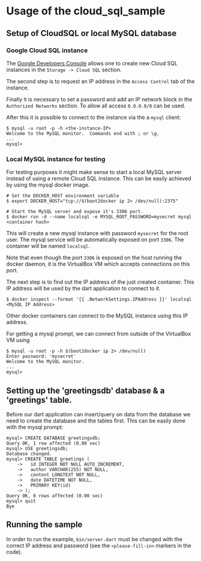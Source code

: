 # Usage of the cloud_sql_sample

## Setup of CloudSQL or local MySQL database

### Google Cloud SQL instance

The [Google Developers Console](https://console.developers.google.com/) allows
one to create new Cloud SQL instances in the `Storage -> Cloud SQL` section.

The second step is to request an IP address in the `Access Control` tab of the
instance.

Finally it is necessary to set a password and add an IP network block in the
`Authorized Networks` section. To allow all access `0.0.0.0/0` can be used.

After this it is possible to connect to the instance via the a `mysql` client:

```
$ mysql -u root -p -h <the-instance-IP>
Welcome to the MySQL monitor.  Commands end with ; or \g.
...
mysql> 
```

### Local MySQL instance for testing

For testing purposes it might make sense to start a local MySQL server instead
of using a remote Cloud SQL instance. This can be easily achieved by using the
mysql docker image.

```
# Set the DOCKER_HOST environment variable
$ export DOCKER_HOST="tcp://$(boot2docker ip 2> /dev/null):2375"

# Start the MySQL server and expose it's 3306 port.
$ docker run -d --name localsql -e MYSQL_ROOT_PASSWORD=mysecret mysql
<container hash>
```

This will create a new mysql instance with password `mysecret` for the root
user. The mysql service will be automatically exposed on port `3306`. The
container will be named `localsql`.

Note that even though the port `3306` is exposed on the host running the docker
daemon, it is the VirtualBox VM which accepts connections on this port.

The next step is to find out the IP address of the just created container. This
IP address will be used by the dart application to connect to it.

```
$ docker inspect --format '{{ .NetworkSettings.IPAddress }}' localsql
<MySQL IP Address>
```

Other docker containers can connect to the MySQL instance using this IP address.

For getting a mysql prompt, we can connect from outside of the VirtualBox VM
using

```
$ mysql -u root -p -h $(boot2docker ip 2> /dev/null)
Enter password: 'mysecret' 
Welcome to the MySQL monitor.
...
mysql> 
```

## Setting up the 'greetingsdb' database & a 'greetings' table.

Before our dart application can insert/query on data from the database we need
to create the database and the tables first. This can be easily done with the
mysql prompt:

```
mysql> CREATE DATABASE greetingsdb;
Query OK, 1 row affected (0.00 sec)
mysql> USE greetingsdb;
Database changed.
mysql> CREATE TABLE greetings (
    ->   id INTEGER NOT NULL AUTO_INCREMENT,
    ->   author VARCHAR(255) NOT NULL,
    ->   content LONGTEXT NOT NULL,
    ->   date DATETIME NOT NULL,
    ->   PRIMARY KEY(id)
    -> );
Query OK, 0 rows affected (0.00 sec)
mysql> quit
Bye
```

## Running the sample

In order to run the example, `bin/server.dart` must be changed with the correct
IP address and password (see the `<please-fill-in>` markers in the code).
